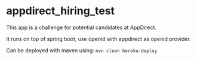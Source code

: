 # appdirect_hiring_test
This app is a challenge for potential candidates at AppDirect.

It runs on top of spring boot, use openid with appdirect as openid provider.

Can be deployed with maven using: `mvn clean heroku:deploy`
